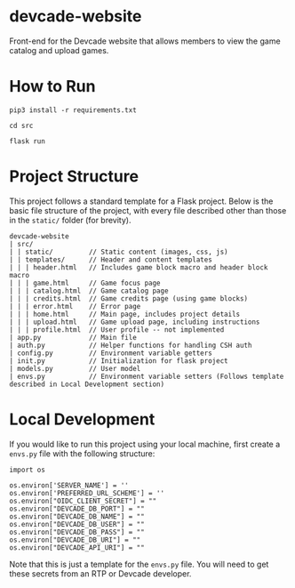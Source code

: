 # devcade-website
Front-end for the Devcade website that allows members to view the game catalog and upload games.

# How to Run
`pip3 install -r requirements.txt`

`cd src`

`flask run`

# Project Structure
This project follows a standard template for a Flask project. Below is the basic file structure of the project, with every file described other than those in the `static/` folder (for brevity).

```
devcade-website
| src/
| | static/         // Static content (images, css, js)
| | templates/      // Header and content templates
| | | header.html   // Includes game block macro and header block macro
| | | game.html     // Game focus page
| | | catalog.html  // Game catalog page
| | | credits.html  // Game credits page (using game blocks)
| | | error.html    // Error page
| | | home.html     // Main page, includes project details
| | | upload.html   // Game upload page, including instructions
| | | profile.html  // User profile -- not implemented
| app.py            // Main file
| auth.py           // Helper functions for handling CSH auth
| config.py         // Environment variable getters
| init.py           // Initialization for flask project
| models.py         // User model
| envs.py           // Environment variable setters (Follows template described in Local Development section)
```

# Local Development
If you would like to run this project using your local machine, first create a `envs.py` file with the following structure:

```
import os

os.environ['SERVER_NAME'] = ''
os.environ['PREFERRED_URL_SCHEME'] = ''
os.environ["OIDC_CLIENT_SECRET"] = ""
os.environ["DEVCADE_DB_PORT"] = ""
os.environ["DEVCADE_DB_NAME"] = ""
os.environ["DEVCADE_DB_USER"] = ""
os.environ["DEVCADE_DB_PASS"] = ""
os.environ["DEVCADE_DB_URI"] = ""
os.environ["DEVCADE_API_URI"] = ""
```

Note that this is just a template for the `envs.py` file. You will need to get these secrets from an RTP or Devcade developer.